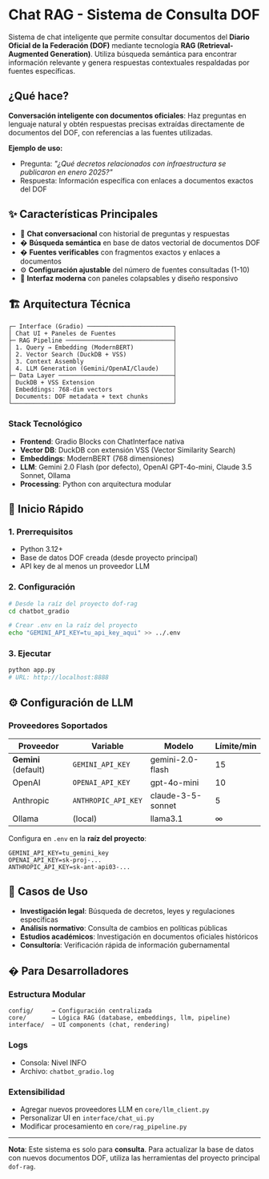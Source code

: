 # Chat RAG - Sistema de Consulta DOF

Sistema de chat inteligente que permite consultar documentos del **Diario Oficial de la Federación (DOF)** mediante tecnología **RAG (Retrieval-Augmented Generation)**. Utiliza búsqueda semántica para encontrar información relevante y genera respuestas contextuales respaldadas por fuentes específicas.

## ¿Qué hace?

**Conversación inteligente con documentos oficiales**: Haz preguntas en lenguaje natural y obtén respuestas precisas extraídas directamente de documentos del DOF, con referencias a las fuentes utilizadas.

**Ejemplo de uso:**
- Pregunta: *"¿Qué decretos relacionados con infraestructura se publicaron en enero 2025?"*
- Respuesta: Información específica con enlaces a documentos exactos del DOF

## ✨ Características Principales

- 🤖 **Chat conversacional** con historial de preguntas y respuestas
- � **Búsqueda semántica** en base de datos vectorial de documentos DOF
- � **Fuentes verificables** con fragmentos exactos y enlaces a documentos
- ⚙️ **Configuración ajustable** del número de fuentes consultadas (1-10)
- 🎨 **Interfaz moderna** con paneles colapsables y diseño responsivo

## 🏗️ Arquitectura Técnica

```
┌─ Interface (Gradio) ────────────────────────┐
│ Chat UI + Paneles de Fuentes                │
├─ RAG Pipeline ──────────────────────────────┤
│ 1. Query → Embedding (ModernBERT)           │
│ 2. Vector Search (DuckDB + VSS)             │
│ 3. Context Assembly                         │
│ 4. LLM Generation (Gemini/OpenAI/Claude)    │
├─ Data Layer ────────────────────────────────┤
│ DuckDB + VSS Extension                      │
│ Embeddings: 768-dim vectors                 │
│ Documents: DOF metadata + text chunks       │
└─────────────────────────────────────────────┘
```

### Stack Tecnológico

- **Frontend**: Gradio Blocks con ChatInterface nativa
- **Vector DB**: DuckDB con extensión VSS (Vector Similarity Search)
- **Embeddings**: ModernBERT (768 dimensiones)
- **LLM**: Gemini 2.0 Flash (por defecto), OpenAI GPT-4o-mini, Claude 3.5 Sonnet, Ollama
- **Processing**: Python con arquitectura modular

## 🚀 Inicio Rápido

### 1. Prerrequisitos
- Python 3.12+
- Base de datos DOF creada (desde proyecto principal)
- API key de al menos un proveedor LLM

### 2. Configuración
```bash
# Desde la raíz del proyecto dof-rag
cd chatbot_gradio

# Crear .env en la raíz del proyecto
echo "GEMINI_API_KEY=tu_api_key_aqui" >> ../.env
```

### 3. Ejecutar
```bash
python app.py
# URL: http://localhost:8888
```

## ⚙️ Configuración de LLM

### Proveedores Soportados
| Proveedor | Variable | Modelo | Límite/min |
|-----------|----------|--------|------------|
| **Gemini** (default) | `GEMINI_API_KEY` | gemini-2.0-flash | 15 |
| OpenAI | `OPENAI_API_KEY` | gpt-4o-mini | 10 |
| Anthropic | `ANTHROPIC_API_KEY` | claude-3-5-sonnet | 5 |
| Ollama | (local) | llama3.1 | ∞ |

Configura en `.env` en la **raíz del proyecto**:
```env
GEMINI_API_KEY=tu_gemini_key
OPENAI_API_KEY=sk-proj-...
ANTHROPIC_API_KEY=sk-ant-api03-...
```

## 🎯 Casos de Uso

- **Investigación legal**: Búsqueda de decretos, leyes y regulaciones específicas
- **Análisis normativo**: Consulta de cambios en políticas públicas
- **Estudios académicos**: Investigación en documentos oficiales históricos
- **Consultoría**: Verificación rápida de información gubernamental

## � Para Desarrolladores

### Estructura Modular
```
config/     → Configuración centralizada
core/       → Lógica RAG (database, embeddings, llm, pipeline)
interface/  → UI components (chat, rendering)
```

### Logs
- Consola: Nivel INFO
- Archivo: `chatbot_gradio.log`

### Extensibilidad
- Agregar nuevos proveedores LLM en `core/llm_client.py`
- Personalizar UI en `interface/chat_ui.py`
- Modificar procesamiento en `core/rag_pipeline.py`

---

**Nota**: Este sistema es solo para **consulta**. Para actualizar la base de datos con nuevos documentos DOF, utiliza las herramientas del proyecto principal `dof-rag`.